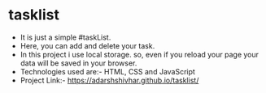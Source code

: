 # tasklist
- It is just a simple #taskList. 
- Here, you can add and delete your task. 
- In this project i use local storage. so, even if you reload your page your data will be saved in your browser.
- Technologies used are:- HTML, CSS and JavaScript
- Project Link:- https://adarshshivhar.github.io/tasklist/
